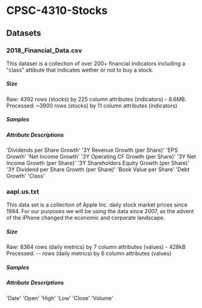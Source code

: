 # CPSC-4310-Stocks

## Datasets ##
### 2018_Financial_Data.csv ###
This dataset is a collection of over 200+ financial indicators including a "class" attibute that indicates wether or not to buy a stock.
##### Size ##### 
Raw: 4392 rows (stocks) by 225 column attributes (indicators) - 8.6MB. 
Processed: ~3900 rows (stocks) by 11 column attributes (indicators) 
##### Samples #####

##### Attribute Descriptions #####
'Dividends per Share Growth' 
'3Y Revenue Growth (per Share)' 
'EPS Growth'
'Net Income Growth'
'3Y Operating CF Growth (per Share)'
'3Y Net Income Growth (per Share)'
'3Y Shareholders Equity Growth (per Share)'
'3Y Dividend per Share Growth (per Share)'
'Book Value per Share'
'Debt Growth'
'Class'

### aapl.us.txt ###
This data set is a collection of Apple Inc. daily stock market prices since 1984. For our purposes we will be using the data since 2007, as the advent of the iPhone changed the economic and corporate landscape. 
##### Size #####
Raw: 8364 rows (daily metrics) by 7 column attributes (values) - 428kB
Processed: -- rows (daily metrics) by 6 column attributes (values) 
##### Samples #####

##### Attribute Descriptions #####
'Date'
'Open'
'High'
'Low'
'Close'
'Volume'
